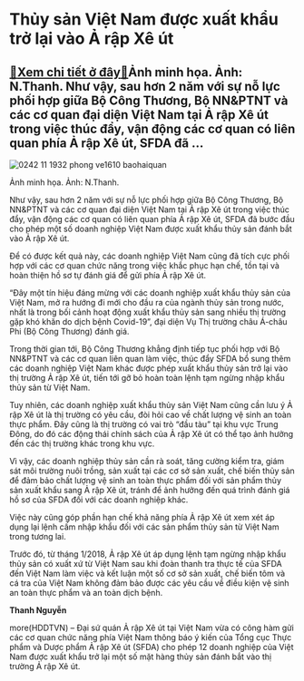 Thủy sản Việt Nam được xuất khẩu trở lại vào Ả rập Xê út
========================================================

[:gift:Xem chi tiết ở đây:gift:](https://hddtvn.com/thuy-san-viet-nam-duoc-xuat-khau-tro-lai-vao-a-rap-xe-ut/)Ảnh minh họa. Ảnh: N.Thanh. Như vậy, sau hơn 2 năm với sự nỗ lực phối hợp giữa Bộ Công Thương, Bộ NN&PTNT và các cơ quan đại diện Việt Nam tại Ả rập Xê út trong việc thúc đẩy, vận động các cơ quan có liên quan phía Ả rập Xê út, SFDA đã …
---------------------------------------------------------------------------------------------------------------------------------------------------------------------------------------------------------------------------------------------





![0242 11 1932 phong ve1610 baohaiquan](https://haiquanonline.com.vn/stores/news_dataimages/hungdn/092019/13/10/in_article/0242_11-1932_phong_ve16.10_Baohaiquan.jpg?rt=20200915143635 "Giá cá tra đã hiện đã chạm đáy trong vòng 2 năm trở lại đây. 	Ảnh: N.Thanh.")


Ảnh minh họa. Ảnh: N.Thanh.



Như vậy, sau hơn 2 năm với sự nỗ lực phối hợp giữa Bộ Công Thương, Bộ NN&PTNT và các cơ quan đại diện Việt Nam tại Ả rập Xê út trong việc thúc đẩy, vận động các cơ quan có liên quan phía Ả rập Xê út, SFDA đã bước đầu cho phép một số doanh nghiệp Việt Nam được xuất khẩu thủy sản đánh bắt vào Ả rập Xê út.


Để có được kết quả này, các doanh nghiệp Việt Nam cũng đã tích cực phối hợp với các cơ quan chức năng trong việc khắc phục hạn chế, tồn tại và hoàn thiện hồ sơ tự đánh giá để gửi phía Ả rập Xê út.


“Đây một tín hiệu đáng mừng với các doanh nghiệp xuất khẩu thủy sản của Việt Nam, mở ra hướng đi mới cho đầu ra của ngành thủy sản trong nước, nhất là trong bối cảnh hoạt động xuất khẩu thủy sản sang nhiều thị trường gặp khó khăn do dịch bệnh Covid-19”, đại diện Vụ Thị trường châu Á-châu Phi (Bộ Công Thương) đánh giá.


Trong thời gian tới, Bộ Công Thương khẳng định tiếp tục phối hợp với Bộ NN&PTNT và các cơ quan liên quan làm việc, thúc đẩy SFDA bổ sung thêm các doanh nghiệp Việt Nam khác được phép xuất khẩu thủy sản trở lại vào thị trường Ả rập Xê út, tiến tới gỡ bỏ hoàn toàn lệnh tạm ngừng nhập khẩu thủy sản từ Việt Nam.


Tuy nhiên, các doanh nghiệp xuất khẩu thủy sản Việt Nam cũng cần lưu ý Ả rập Xê út là thị trường có yêu cầu, đòi hỏi cao về chất lượng vệ sinh an toàn thực phẩm. Đây cũng là thị trường có vai trò “đầu tàu” tại khu vực Trung Đông, do đó các động thái chính sách của Ả rập Xê út có thể tạo ảnh hưởng đến các thị trường khác trong khu vực.


Vì vậy, các doanh nghiệp thủy sản cần rà soát, tăng cường kiểm tra, giám sát môi trường nuôi trồng, sản xuất tại các cơ sở sản xuất, chế biến thủy sản để đảm bảo chất lượng vệ sinh an toàn thực phẩm đối với sản phẩm thủy sản xuất khẩu sang Ả rập Xê út, tránh để ảnh hưởng đến quá trình đánh giá hồ sơ của SFDA đối với các doanh nghiệp khác.


Việc này cũng góp phần hạn chế khả năng phía Ả rập Xê út xem xét áp dụng lại lệnh cấm nhập khẩu đối với các sản phẩm thủy sản từ Việt Nam trong tương lai.


Trước đó, từ tháng 1/2018, Ả rập Xê út áp dụng lệnh tạm ngừng nhập khẩu thủy sản có xuất xứ từ Việt Nam sau khi đoàn thanh tra thực tế của SFDA đến Việt Nam làm việc và kết luận một số cơ sở sản xuất, chế biến tôm và cá tra của Việt Nam không đảm bảo được các yêu cầu về điều kiện vệ sinh an toàn thực phẩm và an toàn dịch bệnh.




**Thanh Nguyễn**



more(HDDTVN) – Đại sứ quán Ả rập Xê út tại Việt Nam vừa có công hàm gửi các cơ quan chức năng phía Việt Nam thông báo ý kiến của Tổng cục Thực phẩm và Dược phẩm Ả rập Xê út (SFDA) cho phép 12 doanh nghiệp của Việt Nam được xuất khẩu trở lại một số mặt hàng thủy sản đánh bắt vào thị trường Ả rập Xê út.

